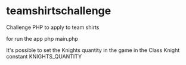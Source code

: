# teamshirtschallenge
Challenge PHP to apply to team shirts

for run the app
php main.php


It's possible to set the Knights quantity in the game in the Class Knight
constant KNIGHTS_QUANTITY


